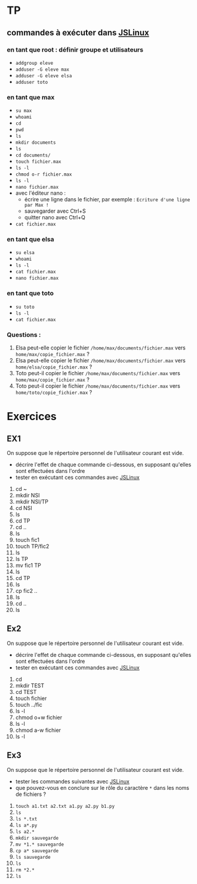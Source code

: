 # TP
## commandes à exécuter dans [JSLinux](https://bellard.org/jslinux/vm.html?url=https://bellard.org/jslinux/buildroot-x86.cfg)
### en tant que root : définir groupe et utilisateurs
* `addgroup eleve`
* `adduser -G eleve max`
* `adduser -G eleve elsa`
* `adduser toto`

### en tant que **max**
* `su max`
* `whoami`
* `cd`
* `pwd`
* `ls`
* `mkdir documents`
* `ls`
* `cd documents/`
* `touch fichier.max`
* `ls -l`
* `chmod o-r fichier.max`
* `ls -l`
* `nano fichier.max`
* avec l'éditeur nano : 
   * écrire une ligne dans le fichier, par exemple : `Ecriture d'une ligne par Max !`
   * sauvegarder avec Ctrl+S
   * quitter nano avec Ctrl+Q
 * `cat fichier.max`

### en tant que **elsa**
* `su elsa`
* `whoami`
* `ls -l`
* `cat fichier.max`
* `nano fichier.max`

### en tant que **toto**
* `su toto`
* `ls -l`
* `cat fichier.max`

### Questions : 
1. Elsa peut-elle copier le fichier `/home/max/documents/fichier.max` vers `home/max/copie_fichier.max` ?
2. Elsa peut-elle copier le fichier `/home/max/documents/fichier.max` vers `home/elsa/copie_fichier.max` ?
3. Toto peut-il copier le fichier `/home/max/documents/fichier.max` vers `home/max/copie_fichier.max` ?
4. Toto peut-il copier le fichier `/home/max/documents/fichier.max` vers `home/toto/copie_fichier.max` ?


# Exercices
## EX1
On suppose que le répertoire personnel de l'utilisateur courant est vide. 
* décrire l'effet de chaque  commande ci-dessous, en supposant qu'elles sont effectuées dans l'ordre
* tester en exécutant ces commandes avec  [JSLinux](https://bellard.org/jslinux/vm.html?url=https://bellard.org/jslinux/buildroot-x86.cfg)

1. cd ~
2. mkdir NSI
3. mkdir NSI/TP
4. cd NSI
5. ls
6. cd TP
7. cd ..
8. ls
9. touch fic1
10. touch TP/fic2
12. ls
13. ls TP
14. mv fic1 TP
15. ls
16. cd TP
17. ls
18. cp fic2 ..
19. ls
20. cd ..
21. ls

## Ex2
On suppose que le répertoire personnel de l'utilisateur courant est vide. 
* décrire l'effet de chaque  commande ci-dessous, en supposant qu'elles sont effectuées dans l'ordre
* tester en exécutant ces commandes avec  [JSLinux](https://bellard.org/jslinux/vm.html?url=https://bellard.org/jslinux/buildroot-x86.cfg)

1. cd 
2. mkdir TEST
3. cd TEST
4. touch fichier
5. touch ../fic
6. ls -l
7. chmod o+w fichier
8. ls -l
9. chmod a-w fichier
10. ls -l

## Ex3
On suppose que le répertoire personnel de l'utilisateur courant est vide. 
* tester les commandes suivantes avec  [JSLinux](https://bellard.org/jslinux/vm.html?url=https://bellard.org/jslinux/buildroot-x86.cfg)
* que pouvez-vous en conclure sur le rôle du caractère `*` dans les noms de fichiers ?

1. `touch a1.txt a2.txt a1.py a2.py b1.py`
2. `ls` 
3. `ls *.txt`
4. `ls a*.py`
5. `ls a2.*`
6. `mkdir sauvegarde`
7. `mv *1.* sauvegarde`
8. `cp a* sauvegarde`
9. `ls sauvegarde`
10. `ls`
11. `rm *2.*`
12. `ls`
